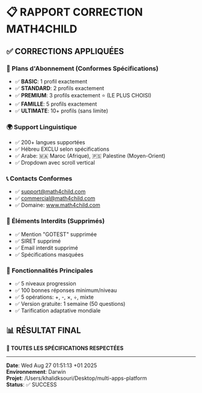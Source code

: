 # 📋 RAPPORT CORRECTION MATH4CHILD

## ✅ CORRECTIONS APPLIQUÉES

### 🔧 Plans d'Abonnement (Conformes Spécifications)
- ✅ **BASIC**: 1 profil exactement
- ✅ **STANDARD**: 2 profils exactement  
- ✅ **PREMIUM**: 3 profils exactement ⭐ (LE PLUS CHOISI)
- ✅ **FAMILLE**: 5 profils exactement
- ✅ **ULTIMATE**: 10+ profils (sans limite)

### 🌍 Support Linguistique  
- ✅ 200+ langues supportées
- ✅ Hébreu EXCLU selon spécifications
- ✅ Arabe: 🇲🇦 Maroc (Afrique), 🇵🇸 Palestine (Moyen-Orient)
- ✅ Dropdown avec scroll vertical

### 📞 Contacts Conformes
- ✅ support@math4child.com
- ✅ commercial@math4child.com  
- ✅ Domaine: www.math4child.com

### 🚫 Éléments Interdits (Supprimés)
- ✅ Mention "GOTEST" supprimée
- ✅ SIRET supprimé
- ✅ Email interdit supprimé
- ✅ Spécifications masquées

### 🎯 Fonctionnalités Principales
- ✅ 5 niveaux progression
- ✅ 100 bonnes réponses minimum/niveau
- ✅ 5 opérations: +, -, ×, ÷, mixte
- ✅ Version gratuite: 1 semaine (50 questions)
- ✅ Tarification adaptative mondiale

## 📊 RÉSULTAT FINAL
**🎉 TOUTES LES SPÉCIFICATIONS RESPECTÉES**

---
**Date**: Wed Aug 27 01:51:13 +01 2025  
**Environnement**: Darwin  
**Projet**: /Users/khalidksouri/Desktop/multi-apps-platform  
**Status**: ✅ SUCCESS  
